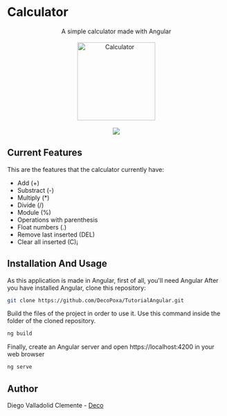 # Calculator


<div align="center">
A simple calculator made with Angular
<br>
<br>
<img src="https://i.ibb.co/x8B9ZNB/Calculator.png" alt="Calculator" border="0" width=180>
<br>
<br>
<img src="https://img.shields.io/badge/Status-Basic%20Functionality-green"/>
</div>

## Current Features
This are the features that the calculator currently have:
- Add (+)
- Substract (-)
- Multiply (*)
- Divide (/)
- Module (%)
- Operations with parenthesis
- Float numbers (.)
- Remove last inserted (DEL)
- Clear all inserted (C)¡

## Installation And Usage

As this application is made in Angular, first of all, you'll need Angular
After you have installed Angular, clone this repository:
```bash
git clone https://github.com/DecoPoxa/TutorialAngular.git
```
Build the files of the project in order to use it. Use this command inside the folder of the cloned repository.
```bash
ng build
```
Finally, create an Angular server and open https://localhost:4200 in your web browser
```Bash
ng serve
```


## Author

Diego Valladolid Clemente - [Deco](https://github.com/DecoPoxa)
